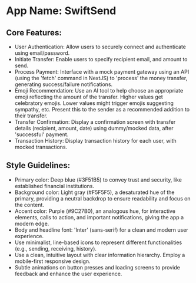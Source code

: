 # **App Name**: SwiftSend

## Core Features:

- User Authentication: Allow users to securely connect and authenticate using email/password.
- Initiate Transfer: Enable users to specify recipient email, and amount to send.
- Process Payment: Interface with a mock payment gateway using an API (using the 'fetch' command in NextJS) to 'process' the money transfer, generating success/failure notifications.
- Emoji Recommendation: Use an AI tool to help choose an appropriate emoji reflecting the amount of the transfer. Higher values get celebratory emojis. Lower values might trigger emojis suggesting sympathy, etc. Present this to the sender as a recommended addition to their transfer.
- Transfer Confirmation: Display a confirmation screen with transfer details (recipient, amount, date) using dummy/mocked data, after 'successful' payment.
- Transaction History: Display transaction history for each user, with mocked transactions.

## Style Guidelines:

- Primary color: Deep blue (#3F51B5) to convey trust and security, like established financial institutions.
- Background color: Light gray (#F5F5F5), a desaturated hue of the primary, providing a neutral backdrop to ensure readability and focus on the content.
- Accent color: Purple (#9C27B0), an analogous hue, for interactive elements, calls to action, and important notifications, giving the app a modern edge.
- Body and headline font: 'Inter' (sans-serif) for a clean and modern user experience.
- Use minimalist, line-based icons to represent different functionalities (e.g., sending, receiving, history).
- Use a clean, intuitive layout with clear information hierarchy. Employ a mobile-first responsive design.
- Subtle animations on button presses and loading screens to provide feedback and enhance the user experience.